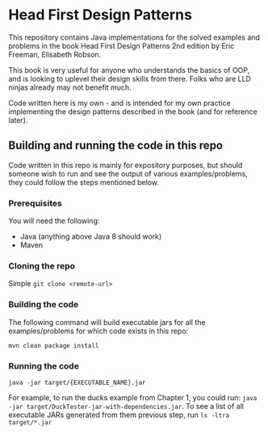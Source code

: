 # Head First Design Patterns

This repository contains Java implementations for the solved examples and problems in the book Head First Design Patterns 2nd edition by Eric Freeman, Elisabeth Robson.

This book is very useful for anyone who understands the basics of OOP, and is looking to uplevel their design skills from there. Folks who are LLD ninjas already may not benefit much.

Code written here is my own - and is intended for my own practice implementing the design patterns described in the book (and for reference later).

## Building and running the code in this repo

Code written in this repo is mainly for expository purposes, but should someone wish to run and see the output of various examples/problems, they could follow the steps mentioned below.

### Prerequisites

You will need the following:
* Java (anything above Java 8 should work)
* Maven

### Cloning the repo

Simple `git clone <remote-url>`

### Building the code

The following command will build executable jars for all the examples/problems for which code exists in this repo:

```
mvn clean package install
```

### Running the code

```
java -jar target/{EXECUTABLE_NAME}.jar
```

For example, to run the ducks example from Chapter 1, you could run: `java -jar target/DuckTester-jar-with-dependencies.jar`. To see a list of all executable JARs generated from them previous step, run `ls -ltra target/*.jar`